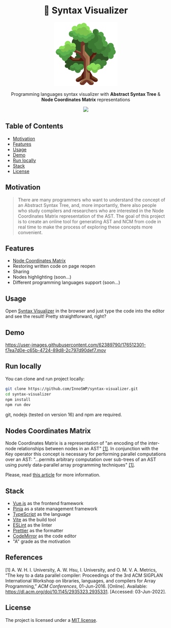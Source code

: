 <h1 align="center"> 🔭 Syntax Visualizer </h1>

<p align="center">
<img src="assets/tree.png" width="200">
</p>

<p align="center">
Programming languages syntax visualizer with
<b>Abstract Syntax Tree</b>
&
<b>Node Coordinates Matrix</b> 
representations
</p>

<p align="center">
  <a href="https://opensource.org/licenses/MIT">
    <img src="https://img.shields.io/badge/License-MIT-yellow.svg">
  </a>
</p>

## Table of Contents

- [Motivation](#motivation)
- [Features](#features)
- [Usage](#usage)
- [Demo](#demo)
- [Run locally](#run-locally)
- [Stack](#stack)
- [License](#license)

## Motivation

> There are many programmers who want to understand the concept of an
> Abstract Syntax Tree, and, more importantly, there also people who study
> compilers and researchers who are interested in the Node Coordinates Matrix
> representation of the AST. The goal of this project is to create an online
> tool for generating AST and NCM from code in real time to make the process
> of exploring these concepts more convenient.

## Features

- [Node Coordinates Matrix](#nodes-coordinates-matrix)
- Restoring written code on page reopen
- Sharing
- Nodes highlighting (soon...)
- Different programming languages support (soon...)

## Usage

Open [Syntax Visualizer](https://innoswp.github.io/syntax-visualizer/) in the browser and just type the code into the editor and see the result!
Pretty straightforward, right?

## Demo

https://user-images.githubusercontent.com/62389790/176512301-f7ea7d0e-c65b-4724-89d8-2c797d90def7.mov

## Run locally

You can clone and run project locally:
```bash
git clone https://github.com/InnoSWP/syntax-visualizer.git
cd syntax-visualizer
npm install
npm run dev
```

git, nodejs (tested on version 16) and npm are required.

## Nodes Coordinates Matrix
Node Coordinates Matrix is a representation of "an encoding of the inter-node relationships between nodes in an AST" [[1]](#1).
In conjunction with the Key operator this concept is necessary for performing parallel computations over an AST: "...permits arbitrary computation over sub-trees of an AST using purely data-parallel array programming techniques" [[1]](#1).

Please, read [this article](#1) for more information.

## Stack

- [Vue.js](https://vuejs.org/) as the frontend framework
- [Pinia](https://pinia.vuejs.org/) as a state management framework
- [TypeScript](https://www.typescriptlang.org/) as the language
- [Vite](https://vitejs.dev/) as the build tool
- [ESLint](https://eslint.org/) as the linter
- [Prettier](https://prettier.io/) as the formatter
- [CodeMirror](https://codemirror.net/) as the code editor
- "A" grade as the motivation

## References
<a id="1">[1]</a> A. W. H. I. University, A. W. Hsu, I. University, and O. M. V. A. Metrics, “The key to a data parallel compiler: Proceedings of the 3rd ACM SIGPLAN International Workshop on libraries, languages, and compilers for Array Programming,” _ACM Conferences_, 01-Jun-2016. [Online]. Available: https://dl.acm.org/doi/10.1145/2935323.2935331. [Accessed: 03-Jun-2022].

## License

The project is licensed under a [MIT license](LICENSE).
